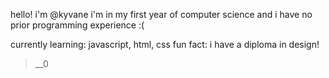 hello! i'm @kyvane
i'm in my first year of computer science
and i have no prior programming experience :(

currently learning: javascript, html, css
fun fact: i have a diploma in design!

>__0

